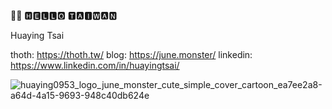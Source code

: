 👋🏻 🅷🅴🅻🅻🅾 🆃🅰🅸🆆🅰🅽

Huaying Tsai

thoth: https://thoth.tw/
blog: https://june.monster/
linkedin: https://www.linkedin.com/in/huayingtsai/

![huaying0953_logo_june_monster_cute_simple_cover_cartoon_ea7ee2a8-a64d-4a15-9693-948c40db624e](https://github.com/huaying/huaying/assets/3991678/0570151f-9c30-493d-b02e-af8d7490b435)
